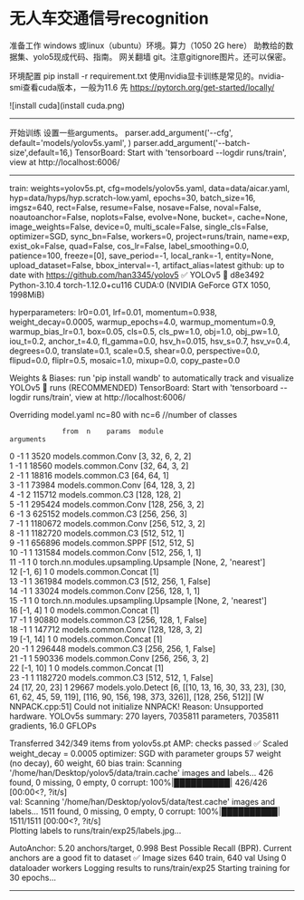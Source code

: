 # 无人车交通信号recognition

准备工作
windows 或linux（ubuntu）环境。算力（1050 2G here）
助教给的数据集、yolo5现成代码、指南。
网关翻墙
git。注意gitignore图片。还可以保密。


环境配置
pip install -r requirement.txt
使用nvidia显卡训练是常见的。nvidia-smi查看cuda版本，一般为11.6
先
https://pytorch.org/get-started/locally/

![install cuda](install cuda.png)


---

开始训练
设置一些arguments。
parser.add_argument('--cfg', default='models/yolov5s.yaml', )
parser.add_argument('--batch-size',default=16,)
TensorBoard: Start with 'tensorboard --logdir runs/train', view at http://localhost:6006/



---

train: weights=yolov5s.pt, cfg=models/yolov5s.yaml, data=data/aicar.yaml, hyp=data/hyps/hyp.scratch-low.yaml, epochs=30, batch_size=16, imgsz=640, rect=False, resume=False, nosave=False, noval=False, noautoanchor=False, noplots=False, evolve=None, bucket=, cache=None, image_weights=False, device=0, multi_scale=False, single_cls=False, optimizer=SGD, sync_bn=False, workers=0, project=runs/train, name=exp, exist_ok=False, quad=False, cos_lr=False, label_smoothing=0.0, patience=100, freeze=[0], save_period=-1, local_rank=-1, entity=None, upload_dataset=False, bbox_interval=-1, artifact_alias=latest
github: up to date with https://github.com/han3345/yolov5 ✅
YOLOv5 🚀 d8e3492 Python-3.10.4 torch-1.12.0+cu116 CUDA:0 (NVIDIA GeForce GTX 1050, 1998MiB)

hyperparameters: lr0=0.01, lrf=0.01, momentum=0.938, weight_decay=0.0005, warmup_epochs=4.0, warmup_momentum=0.9, warmup_bias_lr=0.1, box=0.05, cls=0.5, cls_pw=1.0, obj=1.0, obj_pw=1.0, iou_t=0.2, anchor_t=4.0, fl_gamma=0.0, hsv_h=0.015, hsv_s=0.7, hsv_v=0.4, degrees=0.0, translate=0.1, scale=0.5, shear=0.0, perspective=0.0, flipud=0.0, fliplr=0.5, mosaic=1.0, mixup=0.0, copy_paste=0.0


Weights & Biases: run 'pip install wandb' to automatically track and visualize YOLOv5 🚀 runs (RECOMMENDED)
TensorBoard: Start with 'tensorboard --logdir runs/train', view at http://localhost:6006/

Overriding model.yaml nc=80 with nc=6 //number of classes

                 from  n    params  module                                  arguments                     
  0                -1  1      3520  models.common.Conv                      [3, 32, 6, 2, 2]              
  1                -1  1     18560  models.common.Conv                      [32, 64, 3, 2]                
  2                -1  1     18816  models.common.C3                        [64, 64, 1]                   
  3                -1  1     73984  models.common.Conv                      [64, 128, 3, 2]               
  4                -1  2    115712  models.common.C3                        [128, 128, 2]                 
  5                -1  1    295424  models.common.Conv                      [128, 256, 3, 2]              
  6                -1  3    625152  models.common.C3                        [256, 256, 3]                 
  7                -1  1   1180672  models.common.Conv                      [256, 512, 3, 2]              
  8                -1  1   1182720  models.common.C3                        [512, 512, 1]                 
  9                -1  1    656896  models.common.SPPF                      [512, 512, 5]                 
 10                -1  1    131584  models.common.Conv                      [512, 256, 1, 1]              
 11                -1  1         0  torch.nn.modules.upsampling.Upsample    [None, 2, 'nearest']          
 12           [-1, 6]  1         0  models.common.Concat                    [1]                           
 13                -1  1    361984  models.common.C3                        [512, 256, 1, False]          
 14                -1  1     33024  models.common.Conv                      [256, 128, 1, 1]              
 15                -1  1         0  torch.nn.modules.upsampling.Upsample    [None, 2, 'nearest']          
 16           [-1, 4]  1         0  models.common.Concat                    [1]                           
 17                -1  1     90880  models.common.C3                        [256, 128, 1, False]          
 18                -1  1    147712  models.common.Conv                      [128, 128, 3, 2]              
 19          [-1, 14]  1         0  models.common.Concat                    [1]                           
 20                -1  1    296448  models.common.C3                        [256, 256, 1, False]          
 21                -1  1    590336  models.common.Conv                      [256, 256, 3, 2]              
 22          [-1, 10]  1         0  models.common.Concat                    [1]                           
 23                -1  1   1182720  models.common.C3                        [512, 512, 1, False]          
 24      [17, 20, 23]  1     29667  models.yolo.Detect                      [6, [[10, 13, 16, 30, 33, 23], [30, 61, 62, 45, 59, 119], [116, 90, 156, 198, 373, 326]], [128, 256, 512]]
[W NNPACK.cpp:51] Could not initialize NNPACK! Reason: Unsupported hardware.
YOLOv5s summary: 270 layers, 7035811 parameters, 7035811 gradients, 16.0 GFLOPs

Transferred 342/349 items from yolov5s.pt
AMP: checks passed ✅
Scaled weight_decay = 0.0005
optimizer: SGD with parameter groups 57 weight (no decay), 60 weight, 60 bias
train: Scanning '/home/han/Desktop/yolov5/data/train.cache' images and labels... 426 found, 0 missing, 0 empty, 0 corrupt: 100%|██████████| 426/426 [00:00<?, ?it/s]                       
val: Scanning '/home/han/Desktop/yolov5/data/test.cache' images and labels... 1511 found, 0 missing, 0 empty, 0 corrupt: 100%|██████████| 1511/1511 [00:00<?, ?it/s]                       
Plotting labels to runs/train/exp25/labels.jpg... 

AutoAnchor: 5.20 anchors/target, 0.998 Best Possible Recall (BPR). Current anchors are a good fit to dataset ✅
Image sizes 640 train, 640 val
Using 0 dataloader workers
Logging results to runs/train/exp25
Starting training for 30 epochs...


---

